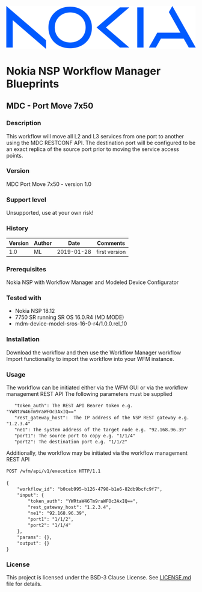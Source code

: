 ![NOKIA](https://raw.githubusercontent.com/nokia/nsp-workflow/master/logo.png)
# Nokia NSP Workflow Manager Blueprints
## MDC - Port Move 7x50

### Description
This workflow will move all L2 and L3 services from one port to another using the MDC RESTCONF API. 
The destination port will be configured to be an exact replica of the source port prior to moving the service access points.

### Version
MDC Port Move 7x50 - version 1.0

### Support level
Unsupported, use at your own risk!

### History
|Version|Author|Date      |Comments     |
|-------|------|----------|-------------|
|   1.0 |  ML  |2019-01-28|first version|

### Prerequisites
Nokia NSP with Workflow Manager and Modeled Device Configurator

### Tested with
* Nokia NSP 18.12
* 7750 SR running SR OS 16.0.R4 (MD MODE)
* mdm-device-model-sros-16-0-r4/1.0.0.rel_10

### Installation
Download the workflow and then use the Workflow Manager workflow Import functionality to import the workflow into your WFM instance.

### Usage
The workflow can be initiated either via the WFM GUI or via the workflow management REST API The following parameters must be supplied

```
   "token_auth": The REST API Bearer token e.g. "YWRtaW46Tm9raWFOc3AxIQ=="
   "rest_gateway_host":  The IP address of the NSP REST gateway e.g.  "1.2.3.4"
   "ne1": The system address of the target node e.g. "92.168.96.39"
   "port1": The source port to copy e.g. "1/1/4"
   "port2": The destination port e.g. "1/1/2"
```

Additionally, the workflow may be initiated via the workflow management REST API

```
POST /wfm/api/v1/execution HTTP/1.1

{
    "workflow_id": "b0ceb995-b126-4798-b1e6-82db9bcfc9f7",
    "input": {
        "token_auth": "YWRtaW46Tm9raWFOc3AxIQ==",
        "rest_gateway_host": "1.2.3.4",
        "ne1": "92.168.96.39",
        "port1": "1/1/2",
        "port2": "1/1/4"
    },
    "params": {},
    "output": {}
}
```

### License
This project is licensed under the BSD-3 Clause License. See
[LICENSE.md](https://raw.githubusercontent.com/nokia/nsp-workflow/master/LICENSE.md) file for details.
